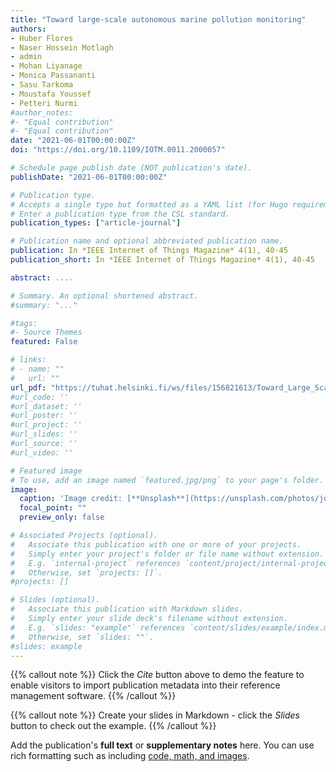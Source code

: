 ```yaml
---
title: "Toward large-scale autonomous marine pollution monitoring"
authors:
- Huber Flores
- Naser Hossein Motlagh
- admin 
- Mohan Liyanage
- Monica Passananti
- Sasu Tarkoma 
- Moustafa Youssef 
- Petteri Nurmi 
#author_notes:
#- "Equal contribution"
#- "Equal contribution"
date: "2021-06-01T00:00:00Z"
doi: "https://doi.org/10.1109/IOTM.0011.2000057"

# Schedule page publish date (NOT publication's date).
publishDate: "2021-06-01T00:00:00Z"

# Publication type.
# Accepts a single type but formatted as a YAML list (for Hugo requirements).
# Enter a publication type from the CSL standard.
publication_types: ["article-journal"]

# Publication name and optional abbreviated publication name.
publication: In *IEEE Internet of Things Magazine* 4(1), 40-45
publication_short: In *IEEE Internet of Things Magazine* 4(1), 40-45

abstract: ....

# Summary. An optional shortened abstract.
#summary: "..."

#tags:
#- Source Themes
featured: False

# links:
# - name: ""
#   url: ""
url_pdf: "https://tuhat.helsinki.fi/ws/files/156821613/Toward_Large_Scale_Autonomous_Marine_Pollution_Monitoring.pdf"
#url_code: ''
#url_dataset: ''
#url_poster: ''
#url_project: ''
#url_slides: ''
#url_source: ''
#url_video: ''

# Featured image
# To use, add an image named `featured.jpg/png` to your page's folder. 
image:
  caption: 'Image credit: [**Unsplash**](https://unsplash.com/photos/jdD8gXaTZsc)'
  focal_point: ""
  preview_only: false

# Associated Projects (optional).
#   Associate this publication with one or more of your projects.
#   Simply enter your project's folder or file name without extension.
#   E.g. `internal-project` references `content/project/internal-project/index.md`.
#   Otherwise, set `projects: []`.
#projects: []

# Slides (optional).
#   Associate this publication with Markdown slides.
#   Simply enter your slide deck's filename without extension.
#   E.g. `slides: "example"` references `content/slides/example/index.md`.
#   Otherwise, set `slides: ""`.
#slides: example
---
```


{{% callout note %}}
Click the *Cite* button above to demo the feature to enable visitors to import publication metadata into their reference management software.
{{% /callout %}}

{{% callout note %}}
Create your slides in Markdown - click the *Slides* button to check out the example.
{{% /callout %}}

Add the publication's **full text** or **supplementary notes** here. You can use rich formatting such as including [code, math, and images](https://wowchemy.com/docs/content/writing-markdown-latex/).
